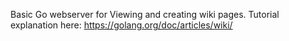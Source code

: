 Basic Go webserver for Viewing and creating wiki pages.
Tutorial explanation here: https://golang.org/doc/articles/wiki/
